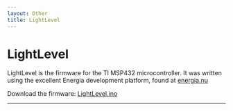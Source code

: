 ```yaml
---
layout: Other
title: LightLevel
---
```


LightLevel
==========

LightLevel is the firmware for the TI MSP432 microcontroller. It was written using the excellent Energia development platform, found at [energia.nu](https://energia.nu/)

Download the firmware: [LightLevel.ino](https://github.com/RowleyLab/Particle-Sizer/blob/master/LightLevel/LightLevel.ino)

---
